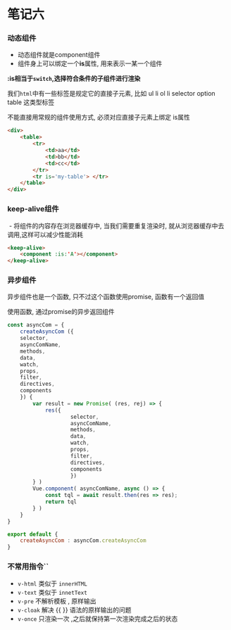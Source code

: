 # 笔记六



### 动态组件 

- 动态组件就是component组件
- 组件身上可以绑定一个**is**属性, 用来表示一某一个组件



**:is相当于`switch`,选择符合条件的子组件进行渲染**

我们`html`中有一些标签是规定它的直接子元素, 比如 ul li ol li selector option table 这类型标签

不能直接用常规的组件使用方式, 必须对应直接子元素上绑定 is属性

```html
<div>
    <table>
        <tr>
        	<td>aa</td>
            <td>bb</td>
            <td>cc</td>
        </tr>
        <tr is='my-table'> </tr>
    </table>
</div>
```







### keep-alive组件

​	- 将组件的内容存在浏览器缓存中, 当我们需要重复渲染时, 就从浏览器缓存中去调用,这样可以减少性能消耗

```html
<keep-alive>
	<component :is:'A'></component>
</keep-alive>
```





### 异步组件

异步组件也是一个函数, 只不过这个函数使用promise, 函数有一个返回值

使用函数, 通过promise的异步返回组件

 

```javascript
const asyncCom = {
    createAsyncCom ({
    selector,
    asyncComName, 
    methods,
    data, 
    watch, 
    props, 
    filter,
    directives,
    components
    }) {
        var result = new Promise( (res, rej) => {
            res({
                    selector,
                    asyncComName, 
                    methods,
                    data, 
                    watch, 
                    props, 
                    filter,
                    directives,
                    components
                    })
        } )
        Vue.component( asyncComName, async () => {
            const tql = await result.then(res => res);
            return tql
        } )
    }
}

export default {
    createAsyncCom : asyncCom.createAsyncCom 
}

```





### 不常用指令``

+ `v-html`         类似于 `innerHTML`
+ `v-text`         类似于 `innetText`
+ `v-pre`           不解析模板 , 原样输出
+ `v-cloak`        解决 {{ }} 语法的原样输出的问题
+ `v-once`           只渲染一次 ,之后就保持第一次渲染完成之后的状态    







